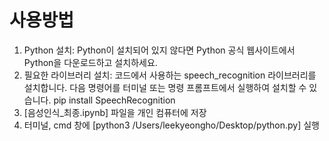 # 사용방법
1. Python 설치: Python이 설치되어 있지 않다면 Python 공식 웹사이트에서 Python을 다운로드하고 설치하세요.
2. 필요한 라이브러리 설치: 코드에서 사용하는 speech_recognition 라이브러리를 설치합니다. 다음 명령어를 터미널 또는 명령 프롬프트에서 실행하여 설치할 수 있습니다.
   pip install SpeechRecognition
4. [음성인식_최종.ipynb] 파일을 개인 컴퓨터에 저장
5. 터미널, cmd 창에 [python3 /Users/leekyeongho/Desktop/python.py] 실행
 
